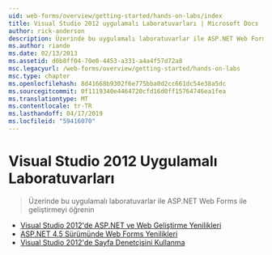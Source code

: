 ```yaml
---
uid: web-forms/overview/getting-started/hands-on-labs/index
title: Visual Studio 2012 uygulamalı Laboratuvarları | Microsoft Docs
author: rick-anderson
description: Üzerinde bu uygulamalı laboratuvarlar ile ASP.NET Web Forms ile geliştirmeyi öğrenin
ms.author: riande
ms.date: 02/13/2013
ms.assetid: d0b8ff04-70e0-4453-a331-a4a4f57d72a8
msc.legacyurl: /web-forms/overview/getting-started/hands-on-labs
msc.type: chapter
ms.openlocfilehash: 8d41668b9302f6e775bba0d2cc661dc54e38a5dc
ms.sourcegitcommit: 0f1119340e4464720cfd16d0ff15764746ea1fea
ms.translationtype: MT
ms.contentlocale: tr-TR
ms.lasthandoff: 04/17/2019
ms.locfileid: "59416070"
---
```

# <a name="visual-studio-2012-hands-on-labs"></a>Visual Studio 2012 Uygulamalı Laboratuvarları

> Üzerinde bu uygulamalı laboratuvarlar ile ASP.NET Web Forms ile geliştirmeyi öğrenin


- [Visual Studio 2012'de ASP.NET ve Web Geliştirme Yenilikleri](whats-new-in-aspnet-and-web-development-in-visual-studio-2012.md)
- [ASP.NET 4.5 Sürümünde Web Forms Yenilikleri](whats-new-in-web-forms-in-aspnet-45.md)
- [Visual Studio 2012'de Sayfa Denetçisini Kullanma](using-page-inspector-in-visual-studio-2012.md)
